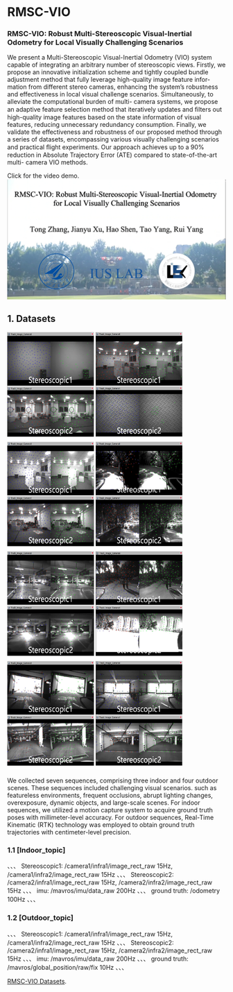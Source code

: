 # RMSC-VIO

### RMSC-VIO: Robust Multi-Stereoscopic Visual-Inertial Odometry for Local Visually Challenging Scenarios

We present a Multi-Stereoscopic Visual-Inertial
Odometry (VIO) system capable of integrating an arbitrary
number of stereoscopic views. Firstly, we propose an innovative
initialization scheme and tightly coupled bundle adjustment
method that fully leverage high-quality image feature infor-
mation from different stereo cameras, enhancing the system’s
robustness and effectiveness in local visual challenge scenarios.
Simultaneously, to alleviate the computational burden of multi-
camera systems, we propose an adaptive feature selection
method that iteratively updates and ﬁlters out high-quality
image features based on the state information of visual features,
reducing unnecessary redundancy consumption. Finally, we
validate the effectiveness and robustness of our proposed
method through a series of datasets, encompassing various
visually challenging scenarios and practical ﬂight experiments.
Our approach achieves up to a 90% reduction in Absolute
Trajectory Error (ATE) compared to state-of-the-art multi-
camera VIO methods.

Click for the video demo.
[![Video Demo](./img/封面.png)](https://youtu.be/BJngqOPl55o)

## 1. Datasets

<img src="./img/Sample6.png" width="200" height="250" /> <img src="./img/Sample7.png" width="200" height="250"/><img src="./img/Sample8.png" width="200" height="250"/> <img src="./img/Sample1.png" width="200" height="250"/><img src="./img/Sample2.png" width="200" height="250"/> <img src="./img/Sample3.png" width="200" height="250"/><img src="./img/Sample5.png" width="200" height="250"/> <img src="./img/Sample4.png" width="200" height="250"/>

We collected seven sequences, comprising three indoor and four outdoor scenes. These sequences included challenging visual scenarios. such as featureless environments, frequent occlusions, abrupt lighting changes, overexposure, dynamic objects, and large-scale scenes.
For indoor sequences, we utilized a motion capture system to acquire ground truth poses with millimeter-level accuracy. For outdoor sequences, Real-Time Kinematic (RTK) technology was employed to obtain ground truth trajectories with centimeter-level precision.

### 1.1 [Indoor_topic]
、、、
Stereoscopic1: /camera1/infra1/image_rect_raw 15Hz, /camera1/infra2/image_rect_raw 15Hz
、、、
Stereoscopic2: /camera2/infra1/image_rect_raw 15Hz, /camera2/infra2/image_rect_raw 15Hz
、、、
imu: /mavros/imu/data_raw 200Hz
、、、
ground truth: /odometry 100Hz
、、、
### 1.2 [Outdoor_topic]
、、、
Stereoscopic1: /camera1/infra1/image_rect_raw 15Hz, /camera1/infra2/image_rect_raw 15Hz
、、、
Stereoscopic2: /camera2/infra1/image_rect_raw 15Hz, /camera2/infra2/image_rect_raw 15Hz
、、、
imu: /mavros/imu/data_raw 200Hz
、、、
ground truth: /mavros/global_position/raw/fix 10Hz
、、、

[RMSC-VIO Datasets](https://pan.baidu.com/s/1vOmaT4yJX6tf_EHAj20-Dw?pwd=RMSC).


